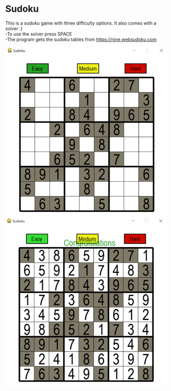 # Sudoku
This is a sudoku game with three difficulty options. It also comes with a solver :)  
-To use the solver press SPACE  
-The program gets the sudoku tables from https://nine.websudoku.com  

<img src="Screenshots/mainScreen.png">  
<img src="/Screenshots/solved.png">  

